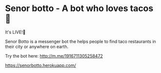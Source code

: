 # Senor botto - A bot who loves tacos:taco:

It's LIVE!🌮

Senor Botto is a messenger bot the helps people to find taco restaurants in their city or anywhere on earth.

Try the bot here: http://m.me/1916711305258472



https://senorbotto.herokuapp.com/

